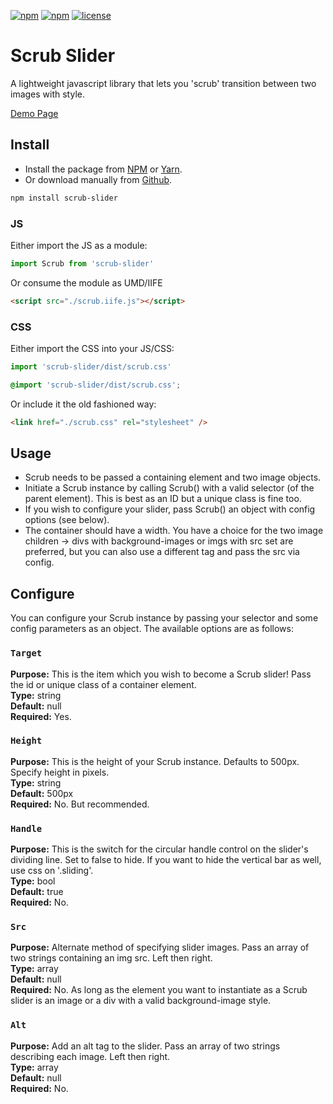 [![npm](https://img.shields.io/npm/dt/scrub-slider.svg)]()
[![npm](https://img.shields.io/npm/v/scrub-slider.svg)]()
[![license](https://img.shields.io/github/license/recidvst/scrub-slider.svg)]()

# Scrub Slider

A lightweight javascript library that lets you 'scrub' transition between two images with style.

[Demo Page](https://recidvst.github.io/scrub-slider 'scrub demo')

## Install

- Install the package from [NPM](https://www.npmjs.com/package/scrub-slider 'npm download') or [Yarn](https://yarnpkg.com/en/package/scrub-slider 'yarn download').
- Or download manually from [Github](https://github.com/Recidvst/scrub-slider/archive/master.zip 'Github download').

```bash
npm install scrub-slider
```

### JS

Either import the JS as a module:

```js
import Scrub from 'scrub-slider'
```

Or consume the module as UMD/IIFE

```html
<script src="./scrub.iife.js"></script>
```

### CSS

Either import the CSS into your JS/CSS:

```js
import 'scrub-slider/dist/scrub.css'
```

```scss
@import 'scrub-slider/dist/scrub.css';
```

Or include it the old fashioned way:

```html
<link href="./scrub.css" rel="stylesheet" />
```

## Usage

- Scrub needs to be passed a containing element and two image objects.
- Initiate a Scrub instance by calling Scrub() with a valid selector (of the parent element). This is best as an ID but a unique class is fine too.
- If you wish to configure your slider, pass Scrub() an object with config options (see below).
- The container should have a width. You have a choice for the two image children -> divs with background-images or imgs with src set are preferred, but you can also use a different tag and pass the src via config.

## Configure

You can configure your Scrub instance by passing your selector and some config parameters as an object. The available options are as follows:

### `Target`

**Purpose:** This is the item which you wish to become a Scrub slider! Pass the id or unique class of a container element.  
**Type:** string  
**Default:** null  
**Required:** Yes.

### `Height`

**Purpose:** This is the height of your Scrub instance. Defaults to 500px. Specify height in pixels.  
**Type:** string  
**Default:** 500px  
**Required:** No. But recommended.

### `Handle`

**Purpose:** This is the switch for the circular handle control on the slider's dividing line. Set to false to hide. If you want to hide the vertical bar as well, use css on '.sliding'.  
**Type:** bool  
**Default:** true  
**Required:** No.

### `Src`

**Purpose:** Alternate method of specifying slider images. Pass an array of two strings containing an img src. Left then right.  
**Type:** array  
**Default:** null  
**Required:** No. As long as the element you want to instantiate as a Scrub slider is an image or a div with a valid background-image style.

### `Alt`

**Purpose:** Add an alt tag to the slider. Pass an array of two strings describing each image. Left then right.  
**Type:** array  
**Default:** null  
**Required:** No.
